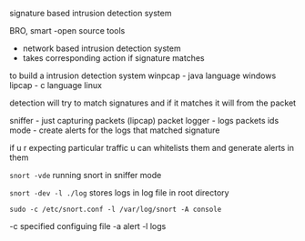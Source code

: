signature based intrusion detection system 

BRO, smart -open source tools

- network based intrusion detection system
- takes corresponding action if signature matches

to build a intrusion detection system
winpcap - java language windows
lipcap - c language linux 

detection will try to match signatures and if it matches it will from the packet 

sniffer - just capturing packets (lipcap)
packet logger - logs packets
ids mode - create alerts for the logs that matched signature

if u r expecting particular traffic u can whitelists them and generate alerts in them 

`snort -vde`
running snort in sniffer mode

`snort -dev -l ./log` stores logs in log file in root directory 

`sudo -c /etc/snort.conf -l /var/log/snort -A console`

-c specified configuing file
-a alert
-l logs